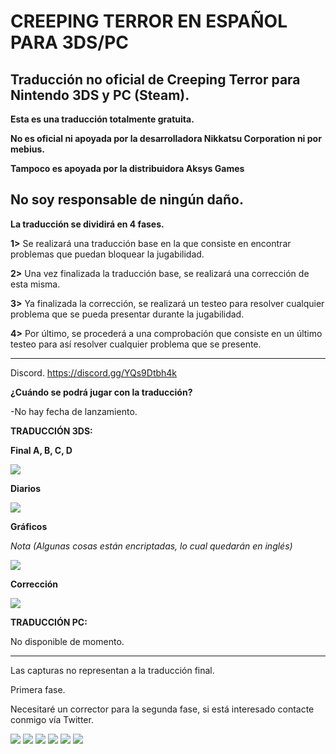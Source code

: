 # CREEPING TERROR EN ESPAÑOL PARA 3DS/PC
Traducción no oficial de Creeping Terror para Nintendo 3DS y PC (Steam).
-------------------------------------------

**Esta es una traducción totalmente gratuita.**

**No es oficial ni apoyada por la desarrolladora Nikkatsu Corporation ni por mebius.**

**Tampoco es apoyada por la distribuidora Aksys Games**

**No soy responsable de ningún daño.**
-------------------------------------------

**La traducción se dividirá en 4 fases.**

**1>** Se realizará una traducción base en la que consiste en encontrar problemas que puedan bloquear la jugabilidad.

**2>** Una vez finalizada la traducción base, se realizará una corrección de esta misma.

**3>** Ya finalizada la corrección, se realizará un testeo para resolver cualquier problema que se pueda presentar durante la jugabilidad.

**4>** Por último, se procederá a una comprobación que consiste en un último testeo para así resolver cualquier problema que se presente.

-------------------------------------------

Discord.
https://discord.gg/YQs9Dtbh4k

**¿Cuándo se podrá jugar con la traducción?**

-No hay fecha de lanzamiento.

**TRADUCCIÓN 3DS:**

****Final A, B, C, D****

<img src="http://www.yarntomato.com/percentbarmaker/button.php?barPosition=100&leftFill=93db70" border="0">

****Diarios****

<img src="http://www.yarntomato.com/percentbarmaker/button.php?barPosition=100&leftFill=93db70" border="0">

****Gráficos****

_Nota
(Algunas cosas están encriptadas, lo cual quedarán en inglés)_

<img src="http://www.yarntomato.com/percentbarmaker/button.php?barPosition=95&leftFill=%2399CC66" border="0">

****Corrección****

<img src="http://www.yarntomato.com/percentbarmaker/button.php?barPosition=10&leftFill=93db70" border="0">

**TRADUCCIÓN PC:**

No disponible de momento.

-------------------------------------------
Las capturas no representan a la traducción final.

Primera fase.

Necesitaré un corrector para la segunda fase, si está interesado contacte conmigo vía Twitter.

<img src="https://i.ibb.co/yFPbdmQ/2021-04-21-15-17-18-576-bot.png" border="0"></a>
<img src="https://i.ibb.co/VVxx4SV/2021-09-06-23-51-46-322-top.png" border="0"></a>
<img src="https://i.ibb.co/T4tFpDW/2021-09-06-23-54-57-285-top.png" border="0"></a>
<img src="https://i.ibb.co/TtJ88WD/2021-09-06-23-55-37-728-top.png" border="0"></a>
<img src="https://i.ibb.co/vq0bjnL/2021-04-20-01-56-09-873-top.png" border="0"></a>
<img src="https://i.ibb.co/c8R7ZyJ/2021-09-06-23-56-48-500-top.png" border="0"></a>



